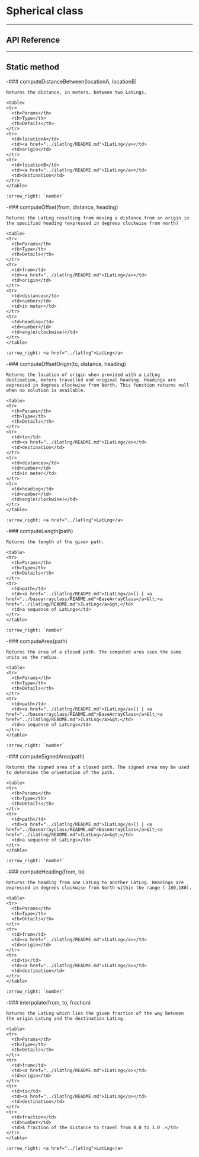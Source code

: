 # Spherical class

---------------------------------------------------------------
## API Reference
---------------------------------------------------------------

## Static method

  -### computeDistanceBetween(locationA, locationB)

    Returns the distance, in meters, between two LatLngs.

    <table>
    <tr>
      <th>Params</th>
      <th>Type</th>
      <th>Details</th>
    </tr>
    <tr>
      <td>locationA</td>
      <td><a href="../ilatlng/README.md">ILatLng</a></td>
      <td>origin</td>
    </tr>
    <tr>
      <td>locationB</td>
      <td><a href="../ilatlng/README.md">ILatLng</a></td>
      <td>destination</td>
    </tr>
    </table>

    :arrow_right: `number`


  -### computeOffset(from, distance, heading)

    Returns the LatLng resulting from moving a distance from an origin in the specified heading (expressed in degrees clockwise from north)

    <table>
    <tr>
      <th>Params</th>
      <th>Type</th>
      <th>Details</th>
    </tr>
    <tr>
      <td>from</td>
      <td><a href="../ilatlng/README.md">ILatLng</a></td>
      <td>origin</td>
    </tr>
    <tr>
      <td>distances</td>
      <td>number</td>
      <td>in meter</td>
    </tr>
    <tr>
      <td>heading</td>
      <td>number</td>
      <td>angle(clockwise)</td>
    </tr>
    </table>

    :arrow_right: <a href="../latlng">LatLng</a>

  -### computeOffsetOrigin(to, distance, heading)

    Returns the location of origin when provided with a LatLng destination, meters travelled and original heading. Headings are expressed in degrees clockwise from North. This function returns null when no solution is available.

    <table>
    <tr>
      <th>Params</th>
      <th>Type</th>
      <th>Details</th>
    </tr>
    <tr>
      <td>to</td>
      <td><a href="../ilatlng/README.md">ILatLng</a></td>
      <td>destination</td>
    </tr>
    <tr>
      <td>distances</td>
      <td>number</td>
      <td>in meter</td>
    </tr>
    <tr>
      <td>heading</td>
      <td>number</td>
      <td>angle(clockwise)</td>
    </tr>
    </table>

    :arrow_right: <a href="../latlng">LatLng</a>


  -### computeLength(path)

    Returns the length of the given path.

    <table>
    <tr>
      <th>Params</th>
      <th>Type</th>
      <th>Details</th>
    </tr>
    <tr>
      <td>path</td>
      <td><a href="../ilatlng/README.md">ILatLng</a>[] | <a href="../basearrayclass/README.md">BaseArrayClass</a>&lt;<a href="../ilatlng/README.md">ILatLng</a>&gt;</td>
      <td>a sequence of LatLngs</td>
    </tr>
    </table>

    :arrow_right: `number`


  -### computeArea(path)

    Returns the area of a closed path. The computed area uses the same units as the radius.

    <table>
    <tr>
      <th>Params</th>
      <th>Type</th>
      <th>Details</th>
    </tr>
    <tr>
      <td>path</td>
      <td><a href="../ilatlng/README.md">ILatLng</a>[] | <a href="../basearrayclass/README.md">BaseArrayClass</a>&lt;<a href="../ilatlng/README.md">ILatLng</a>&gt;</td>
      <td>a sequence of LatLngs</td>
    </tr>
    </table>

    :arrow_right: `number`



  -### computeSignedArea(path)

    Returns the signed area of a closed path. The signed area may be used to determine the orientation of the path.

    <table>
    <tr>
      <th>Params</th>
      <th>Type</th>
      <th>Details</th>
    </tr>
    <tr>
      <td>path</td>
      <td><a href="../ilatlng/README.md">ILatLng</a>[] | <a href="../basearrayclass/README.md">BaseArrayClass</a>&lt;<a href="../ilatlng/README.md">ILatLng</a>&gt;</td>
      <td>a sequence of LatLngs</td>
    </tr>
    </table>

    :arrow_right: `number`



  -### computeHeading(from, to)

    Returns the heading from one LatLng to another LatLng. Headings are expressed in degrees clockwise from North within the range (-180,180).

    <table>
    <tr>
      <th>Params</th>
      <th>Type</th>
      <th>Details</th>
    </tr>
    <tr>
      <td>from</td>
      <td><a href="../ilatlng/README.md">ILatLng</a></td>
      <td>origin</td>
    </tr>
    <tr>
      <td>to</td>
      <td><a href="../ilatlng/README.md">ILatLng</a></td>
      <td>destination</td>
    </tr>
    </table>

    :arrow_right: `number`



  -### interpolate(from, to, fraction)

    Returns the LatLng which lies the given fraction of the way between the origin LatLng and the destination LatLng.

    <table>
    <tr>
      <th>Params</th>
      <th>Type</th>
      <th>Details</th>
    </tr>
    <tr>
      <td>from</td>
      <td><a href="../ilatlng/README.md">ILatLng</a></td>
      <td>origin</td>
    </tr>
    <tr>
      <td>to</td>
      <td><a href="../ilatlng/README.md">ILatLng</a></td>
      <td>destination</td>
    </tr>
    <tr>
      <td>fraction</td>
      <td>number</td>
      <td>A fraction of the distance to travel from 0.0 to 1.0 .</td>
    </tr>
    </table>

    :arrow_right: <a href="../latlng">LatLng</a>

